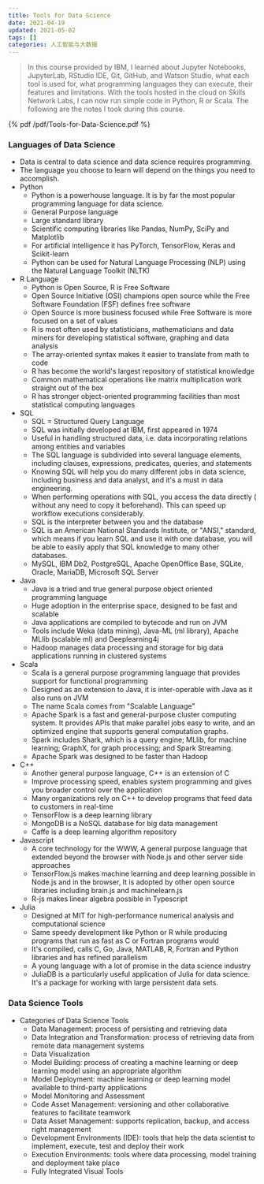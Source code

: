 ```yaml
---
title: Tools for Data Science
date: 2021-04-19
updated: 2021-05-02
tags: []
categories: 人工智能与大数据
---
```


> In this course provided by IBM, I learned about Jupyter Notebooks, JupyterLab, RStudio IDE, Git, GitHub, and Watson Studio, what each tool is used for, what programming languages they can execute, their features and limitations. With the tools hosted in the cloud on Skills Network Labs, I can now run simple code in Python, R or Scala. The following are the notes I took during this course.

<!--more-->

{% pdf /pdf/Tools-for-Data-Science.pdf %}

### Languages of Data Science

- Data is central to data science and data science requires programming.
- The language you choose to learn will depend on the things you need to accomplish.
- Python
  - Python is a powerhouse language. It is by far the most popular programming language for data science.
  - General Purpose language
  - Large standard library
  - Scientific computing libraries like Pandas, NumPy, SciPy and Matplotlib
  - For artificial intelligence it has PyTorch, TensorFlow, Keras and Scikit-learn
  - Python can be used for Natural Language Processing (NLP) using the Natural Language Toolkit (NLTK)
- R Language
  - Python is Open Source, R is Free Software
  - Open Source Initiative (OSI) champions open source while the Free Software Foundation (FSF) defines free software
  - Open Source is more business focused while Free Software is more focused on a set of values
  - R is most often used by statisticians, mathematicians and data miners for developing statistical software, graphing and data analysis
  - The array-oriented syntax makes it easier to translate from math to code
  - R has become the world's largest repository of statistical knowledge
  - Common mathematical operations like matrix multiplication work straight out of the box
  - R has stronger object-oriented programming facilities than most statistical computing languages 
- SQL
  - SQL = Structured Query Language
  - SQL was initially developed at IBM, first appeared in 1974
  - Useful in handling structured data, i.e. data incorporating relations among entities and variables
  - The SQL language is subdivided into several language elements, including clauses, expressions, predicates, queries, and statements
  - Knowing SQL will help you do many different jobs in data science, including business and data analyst, and it's a must in data engineering. 
  - When performing operations with SQL, you access the data directly ( without any need to copy it beforehand). This can speed up workflow executions considerably.
  - SQL is the interpreter between you and the database
  - SQL is an American National Standards Institute, or "ANSI," standard, which means if you learn SQL and use it with one database, you will be able to easily apply that SQL knowledge to many other databases.
  - MySQL, IBM Db2, PostgreSQL, Apache OpenOffice Base, SQLite, Oracle, MariaDB, Microsoft SQL Server
- Java
  - Java is a tried and true general purpose object oriented programming language
  - Huge adoption in the enterprise space, designed to be fast and scalable
  - Java applications are compiled to bytecode and run on JVM
  - Tools include Weka (data mining), Java-ML (ml library), Apache MLlib (scalable ml) and Deeplearning4j
  - Hadoop manages data processing and storage for big data applications running in clustered systems
- Scala
  - Scala is a general purpose programming language that provides support for functional programming
  - Designed as an extension to Java, it is inter-operable with Java as it also runs on JVM
  - The name Scala comes from "Scalable Language"
  - Apache Spark is a fast and general-purpose cluster computing system. It provides APIs that make parallel jobs easy to write, and an optimized engine that supports general computation graphs.
  - Spark includes Shark, which is a query engine; MLlib, for machine learning; GraphX, for graph processing; and Spark Streaming. 
  - Apache Spark was designed to be faster than Hadoop
- C++
  - Another general purpose language, C++ is an extension of C
  - Improve processing speed, enables system programming and gives you broader control over the application
  - Many organizations rely on C++ to develop programs that feed data to customers in real-time
  - TensorFlow is a deep learning library
  - MongoDB is a NoSQL database for big data management
  - Caffe is a deep learning algorithm repository
- Javascript
  - A core technology for the WWW, A general purpose language that extended beyond the browser with Node.js and other server side approaches
  - TensorFlow.js makes machine learning and deep learning possible in Node.js and in the browser, It is adopted by other open source libraries including brain.js and machinelearn.js
  - R-js makes linear algebra possible in Typescript
- Julia
  - Designed at MIT for high-performance numerical analysis and computational science
  - Same speedy development like Python or R while producing programs that run as fast as C or Fortran programs would
  - It's compiled, calls C, Go, Java, MATLAB, R, Fortran and Python libraries and has refined parallelism
  - A young language with a lot of promise in the data science industry
  - JuliaDB is a particularly useful application of Julia for data science. It's a package for working with large persistent data sets.

### Data Science Tools

- Categories of Data Science Tools
  - Data Management: process of persisting and retrieving data
  - Data Integration and Transformation: process of retrieving data from remote data management systems
  - Data Visualization
  - Model Building: process of creating a machine learning or deep learning model using an appropriate algorithm
  - Model Deployment: machine learning or deep learning model available to third-party applications
  - Model Monitoring and Assessment
  - Code Asset Management: versioning and other collaborative features to facilitate teamwork
  - Data Asset Management: supports replication, backup, and access right management
  - Development Environments (IDE): tools that help the data scientist to implement, execute, test and deploy their work
  - Execution Environments: tools where data processing, model training and deployment take place
  - Fully Integrated Visual Tools

